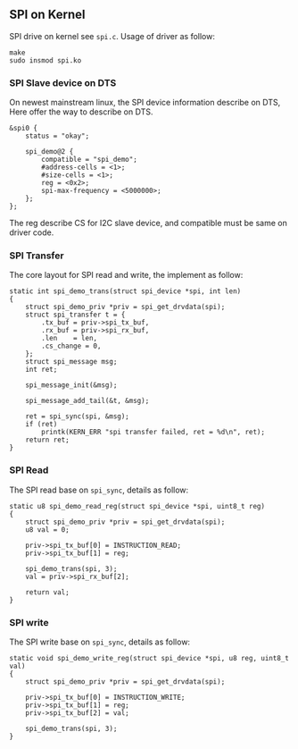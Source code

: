 SPI on Kernel
-------------------------------------

SPI drive on kernel see `spi.c`. Usage of driver as follow:

```
make
sudo insmod spi.ko
```
### SPI Slave device on DTS

On newest mainstream linux, the SPI device information describe on DTS, 
Here offer the way to describe on DTS.

```
&spi0 {
    status = "okay";
    
    spi_demo@2 {
        compatible = "spi_demo";
        #address-cells = <1>;
        #size-cells = <1>;
        reg = <0x2>;
        spi-max-frequency = <5000000>;
    };
};
```

The reg describe CS for I2C slave device, and compatible must be same on 
driver code.

### SPI Transfer

The core layout for SPI read and write, the implement as follow:

```
static int spi_demo_trans(struct spi_device *spi, int len)
{
    struct spi_demo_priv *priv = spi_get_drvdata(spi);
    struct spi_transfer t = {
        .tx_buf = priv->spi_tx_buf,
        .rx_buf = priv->spi_rx_buf,
        .len    = len,
        .cs_change = 0,
    };
    struct spi_message msg;
    int ret;

    spi_message_init(&msg);

    spi_message_add_tail(&t, &msg);

    ret = spi_sync(spi, &msg);
    if (ret)
        printk(KERN_ERR "spi transfer failed, ret = %d\n", ret);
    return ret;
}
```

### SPI Read

The SPI read base on `spi_sync`, details as follow:

```
static u8 spi_demo_read_reg(struct spi_device *spi, uint8_t reg)
{
    struct spi_demo_priv *priv = spi_get_drvdata(spi);
    u8 val = 0;

    priv->spi_tx_buf[0] = INSTRUCTION_READ;
    priv->spi_tx_buf[1] = reg;

    spi_demo_trans(spi, 3);
    val = priv->spi_rx_buf[2];

    return val;
}

```

### SPI write

The SPI write base on `spi_sync`, details as follow:

```
static void spi_demo_write_reg(struct spi_device *spi, u8 reg, uint8_t val)
{
    struct spi_demo_priv *priv = spi_get_drvdata(spi);

    priv->spi_tx_buf[0] = INSTRUCTION_WRITE;
    priv->spi_tx_buf[1] = reg;
    priv->spi_tx_buf[2] = val;

    spi_demo_trans(spi, 3);
}
```
